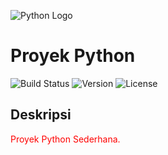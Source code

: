 ![Python Logo](https://upload.wikimedia.org/wikipedia/commons/c/c3/Python-logo-notext.svg)
# Proyek Python

![Build Status](https://img.shields.io/badge/build-passing-brightgreen)
![Version](https://img.shields.io/badge/version-1.0-blue)
![License](https://img.shields.io/badge/license-MIT-brightgreen)

## Deskripsi

<span style="color: red;">Proyek Python Sederhana.</span>
